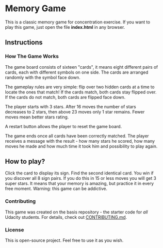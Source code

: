 # Memory Game

This is a classic memory game for concentration exercise.
If you want to play this game, just open the file **index.html** in any browser.

## Instructions

### How The Game Works

The game board consists of sixteen "cards", it means eight different pairs of cards, each with different symbols on one side. The cards are arranged randomly with the symbol face down.

The gameplay rules are very simple: flip over two hidden cards at a time to locate the ones that match!
If the cards match, both cards stay flipped over.
If the cards do not match, both cards are flipped face down.

The player starts with 3 stars. After 16 moves the number of stars decreases to 2 stars, then above 23 moves only 1 star remains. Fewer moves mean better stars rating.

A restart button allows the player to reset the game board.

The game ends once all cards have been correctly matched. The player receives a message with the result - how many stars he scored, how many moves he made and how much time it took him and possibility to play again.

## How to play?

Click the card to display its sign. Find the second identical card. You win if you discover all 8 sign pairs. If you do this in 15 or less moves you will get 3 super stars. It means that your memory is amazing, but practice it in every free moment.
Warning: this game can be addictive.

### Contributing

This game was created on the basis repository - the starter code for _all_ Udacity students.
For details, check out [CONTRIBUTING.md](CONTRIBUTING.md).

### License

This is open-source project. Feel free to use it as you wish.
